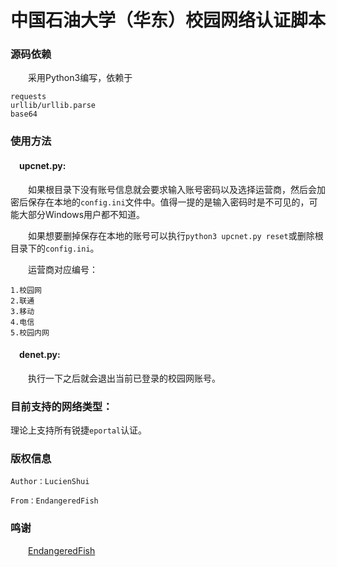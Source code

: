 # 中国石油大学（华东）校园网络认证脚本


### 源码依赖
&emsp;&emsp;采用Python3编写，依赖于

```
requests
urllib/urllib.parse
base64
```

### 使用方法

#### &emsp;upcnet.py:

&emsp;&emsp;如果根目录下没有账号信息就会要求输入账号密码以及选择运营商，然后会加密后保存在本地的`config.ini`文件中。值得一提的是输入密码时是不可见的，可能大部分Windows用户都不知道。

&emsp;&emsp;如果想要删掉保存在本地的账号可以执行`python3 upcnet.py reset`或删除根目录下的`config.ini`。

&emsp;&emsp;运营商对应编号：

```
1.校园网
2.联通
3.移动
4.电信
5.校园内网
```

#### &emsp;denet.py:

&emsp;&emsp;执行一下之后就会退出当前已登录的校园网账号。

### 目前支持的网络类型：

理论上支持所有锐捷`eportal`认证。

### 版权信息

```
Author：LucienShui

From：EndangeredFish
```

### 鸣谢

&emsp;&emsp;[EndangeredFish](https://github.com/EndangeredF1sh)
